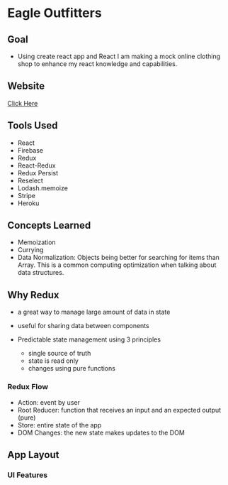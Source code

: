 # Eagle Outfitters

## Goal

- Using create react app and React I am making a mock online clothing shop to enhance my react knowledge and capabilities.

## Website

[Click Here](https://eagle-outfitters.herokuapp.com/)

## Tools Used

- React
- Firebase
- Redux
- React-Redux
- Redux Persist
- Reselect
- Lodash.memoize
- Stripe
- Heroku

## Concepts Learned

- Memoization
- Currying
- Data Normalization: Objects being better for searching for items than Array. This is a common computing optimization when talking about data structures.

## Why Redux

- a great way to manage large amount of data in state

- useful for sharing data between components

- Predictable state management using 3 principles
  - single source of truth
  - state is read only
  - changes using pure functions

### Redux Flow

- Action: event by user
- Root Reducer: function that receives an input and an expected output (pure)
- Store: entire state of the app
- DOM Changes: the new state makes updates to the DOM

## App Layout

### UI Features
